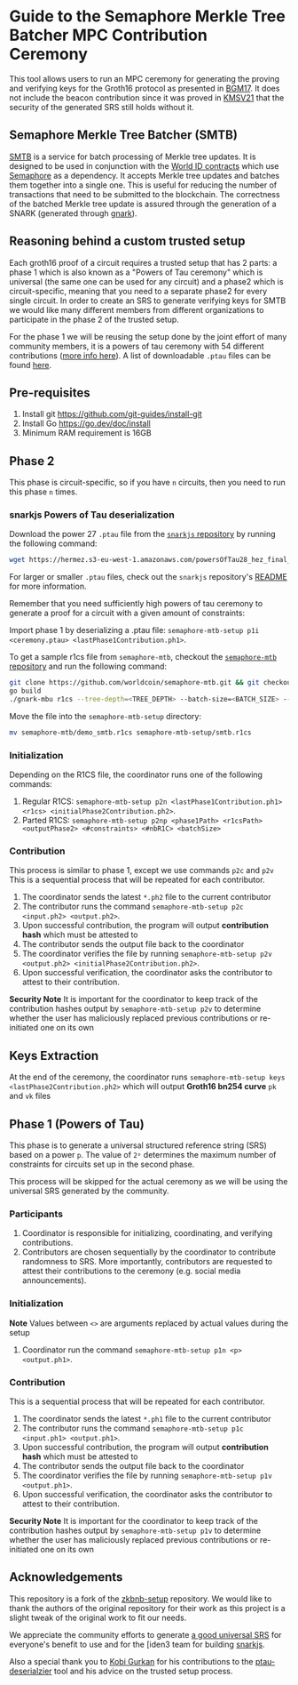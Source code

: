 # Guide to the Semaphore Merkle Tree Batcher MPC Contribution Ceremony

This tool allows users to run an MPC ceremony for generating the proving and verifying keys for the Groth16 protocol as presented in [BGM17](https://eprint.iacr.org/2017/1050.pdf). It does not include the beacon contribution since it was proved in [KMSV21](https://eprint.iacr.org/2021/219.pdf) that the security of the generated SRS still holds without it.

## Semaphore Merkle Tree Batcher (SMTB)

[SMTB](http://github.com/worldcoin/semaphore-mtb/) is a service for batch processing of Merkle tree updates. It is designed to be used in conjunction with the [World ID contracts](https://github.com/worldcoin/world-id-contracts) which use [Semaphore](https://github.com/semaphore-protocol/semaphore) as a dependency. It accepts Merkle tree updates and batches them together into a single one. This is useful for reducing the number of transactions that need to be submitted to the blockchain. The correctness of the batched Merkle tree update is assured through the generation of a SNARK (generated through [gnark](https://github.com/ConsenSys/gnark)).

## Reasoning behind a custom trusted setup

Each groth16 proof of a circuit requires a trusted setup that has 2 parts: a phase 1 which is also known as a "Powers of Tau ceremony" which is universal (the same one can be used for any circuit) and a phase2 which is circuit-specific, meaning that you need to a separate phase2 for every single circuit. In order to create an SRS to generate verifying keys for SMTB we would like many different members from different organizations to participate in the phase 2 of the trusted setup.

For the phase 1 we will be reusing the setup done by the joint effort of many community members, it is a powers of tau ceremony with 54 different contributions ([more info here](https://github.com/privacy-scaling-explorations/perpetualpowersoftau)). A list of downloadable `.ptau` files can be found [here](https://github.com/iden3/snarkjs/blob/master/README.md#7-prepare-phase-2).

## Pre-requisites

1. Install git https://github.com/git-guides/install-git
2. Install Go https://go.dev/doc/install
3. Minimum RAM requirement is 16GB

## Phase 2

This phase is circuit-specific, so if you have `n` circuits, then you need to run this phase `n` times.

### snarkjs Powers of Tau deserialization

Download the power 27 `.ptau` file from the [`snarkjs` repository](https://github.com/iden3/snarkjs#7-prepare-phase-2) by running the following command:

```bash
wget https://hermez.s3-eu-west-1.amazonaws.com/powersOfTau28_hez_final_27.ptau -O 27.ptau
```

For larger or smaller `.ptau` files, check out the `snarkjs` repository's [README](https://github.com/iden3/snarkjs/tree/master#7-prepare-phase-2) for more information.

Remember that you need sufficiently high powers of tau ceremony to generate a proof for a circuit with a given amount of constraints:

Import phase 1 by deserializing a .ptau file: `semaphore-mtb-setup p1i <ceremony.ptau> <lastPhase1Contribution.ph1>`.

To get a sample r1cs file from `semaphore-mtb`, checkout the [`semaphore-mtb` repository](https://github.com/worldcoin/semaphore-mtb.git) and run the following command:

```bash
git clone https://github.com/worldcoin/semaphore-mtb.git && git checkout wip/mk/r1cs-export
go build
./gnark-mbu r1cs --tree-depth=<TREE_DEPTH> --batch-size=<BATCH_SIZE> --output=demo_smtb.r1cs
```

Move the file into the `semaphore-mtb-setup` directory:

```bash
mv semaphore-mtb/demo_smtb.r1cs semaphore-mtb-setup/smtb.r1cs
```

### Initialization

Depending on the R1CS file, the coordinator runs one of the following commands:

1. Regular R1CS: `semaphore-mtb-setup p2n <lastPhase1Contribution.ph1> <r1cs> <initialPhase2Contribution.ph2>`.
2. Parted R1CS: `semaphore-mtb-setup p2np <phase1Path> <r1csPath> <outputPhase2> <#constraints> <#nbR1C> <batchSize>`

### Contribution

This process is similar to phase 1, except we use commands `p2c` and `p2v`
This is a sequential process that will be repeated for each contributor.

1. The coordinator sends the latest `*.ph2` file to the current contributor
2. The contributor runs the command `semaphore-mtb-setup p2c <input.ph2> <output.ph2>`.
3. Upon successful contribution, the program will output **contribution hash** which must be attested to
4. The contributor sends the output file back to the coordinator
5. The coordinator verifies the file by running `semaphore-mtb-setup p2v <output.ph2> <initialPhase2Contribution.ph2>`.
6. Upon successful verification, the coordinator asks the contributor to attest to their contribution.

**Security Note** It is important for the coordinator to keep track of the contribution hashes output by `semaphore-mtb-setup p2v` to determine whether the user has maliciously replaced previous contributions or re-initiated one on its own

## Keys Extraction

At the end of the ceremony, the coordinator runs `semaphore-mtb-setup keys <lastPhase2Contribution.ph2>` which will output **Groth16 bn254 curve** `pk` and `vk` files

## Phase 1 (Powers of Tau)

This phase is to generate a universal structured reference string (SRS) based on a power `p`.
The value of `2ᵖ` determines the maximum number of constraints for circuits set up in the second phase.

This process will be skipped for the actual ceremony as we will be using the universal SRS generated by the community.

### Participants

1. Coordinator is responsible for initializing, coordinating, and verifying contributions.
2. Contributors are chosen sequentially by the coordinator to contribute randomness to SRS. More importantly, contributors are requested to attest their contributions to the ceremony (e.g. social media announcements).

### Initialization

**Note** Values between `<>` are arguments replaced by actual values during the setup

1. Coordinator run the command `semaphore-mtb-setup p1n <p> <output.ph1>`.

### Contribution

This is a sequential process that will be repeated for each contributor.

1. The coordinator sends the latest `*.ph1` file to the current contributor
2. The contributor runs the command `semaphore-mtb-setup p1c <input.ph1> <output.ph1>`.
3. Upon successful contribution, the program will output **contribution hash** which must be attested to
4. The contributor sends the output file back to the coordinator
5. The coordinator verifies the file by running `semaphore-mtb-setup p1v <output.ph1>`.
6. Upon successful verification, the coordinator asks the contributor to attest to their contribution.

**Security Note** It is important for the coordinator to keep track of the contribution hashes output by `semaphore-mtb-setup p1v` to determine whether the user has maliciously replaced previous contributions or re-initiated one on its own

## Acknowledgements

This repository is a fork of the [zkbnb-setup](https://github.com/bnb-chain/zkbnb-setup/) repository. We would like to thank the authors of the original repository for their work as this project is a slight tweak of the original work to fit our needs.

We appreciate the community efforts to generate [a good universal SRS](https://github.com/privacy-scaling-explorations/perpetualpowersoftau) for everyone's benefit to use and for the [iden3 team for building [snarkjs](https://github.com/iden3/snarkjs).

Also a special thank you to [Kobi Gurkan](https://twitter.com/kobigurk) for his contributions to the [ptau-deserialzier](https://github.com/worldcoin/ptau-deserializer) tool and his advice on the trusted setup process.
